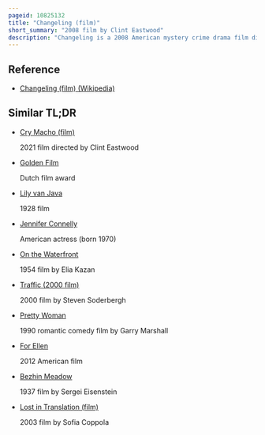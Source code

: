 ```yaml
---
pageid: 10825132
title: "Changeling (film)"
short_summary: "2008 film by Clint Eastwood"
description: "Changeling is a 2008 American mystery crime drama film directed, produced, and scored by Clint Eastwood and written by J. Michael Straczynski. The Story was based on real Life Events specifically the 1928 Wineville chicken Coop Murders in Mira Loma California. It stars angelina Jolie as a Woman who is united with a Boy who she realizes is not her missing Son. When she tries to demonstrate that to the Police and City Authorities, she is vilified as delusional, labeled as an unfit Mother and confined to a psychiatric Ward. The Film explores Themes of child endangerment Gender Disempowerment political Corruption and Mistreatment of mental Health Patients."
---
```


## Reference

- [Changeling (film) (Wikipedia)](https://en.wikipedia.org/?curid=10825132)

## Similar TL;DR

- [Cry Macho (film)](/tldr/en/cry-macho-film)

  2021 film directed by Clint Eastwood

- [Golden Film](/tldr/en/golden-film)

  Dutch film award

- [Lily van Java](/tldr/en/lily-van-java)

  1928 film

- [Jennifer Connelly](/tldr/en/jennifer-connelly)

  American actress (born 1970)

- [On the Waterfront](/tldr/en/on-the-waterfront)

  1954 film by Elia Kazan

- [Traffic (2000 film)](/tldr/en/traffic-2000-film)

  2000 film by Steven Soderbergh

- [Pretty Woman](/tldr/en/pretty-woman)

  1990 romantic comedy film by Garry Marshall

- [For Ellen](/tldr/en/for-ellen)

  2012 American film

- [Bezhin Meadow](/tldr/en/bezhin-meadow)

  1937 film by Sergei Eisenstein

- [Lost in Translation (film)](/tldr/en/lost-in-translation-film)

  2003 film by Sofia Coppola
